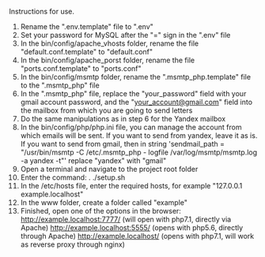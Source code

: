 Instructions for use.
1. Rename the ".env.template" file to ".env"
2. Set your password for MySQL after the "=" sign in the ".env" file
3. In the bin/config/apache_vhosts folder, rename the file "default.conf.template" to "default.conf"
4. In the bin/сonfig/apache_porst folder, rename the file "ports.conf.template" to "ports.conf"
5. In the bin/config/msmtp folder, rename the ".msmtp_php.template" file to the ".msmtp_php" file
6. In the ".msmtp_php" file, replace the "your_password" field with your gmail account password, and the "your_account@gmail.com" field into the mailbox from which you are going to send letters
7. Do the same manipulations as in step 6 for the Yandex mailbox
8. In the bin/config/php/php.ini file, you can manage the account from which emails will be sent. If you want to send from yandex, leave it as is. If you want to send from gmail, then in string 'sendmail_path = "/usr/bin/msmtp -C /etc/.msmtp_php - logfile /var/log/msmtp/msmtp.log -a yandex -t"' replace "yandex" with "gmail"
9. Open a terminal and navigate to the project root folder
10. Enter the command: . ./setup.sh
11. In the /etc/hosts file, enter the required hosts, for example "127.0.0.1 example.localhost"
12. In the www folder, create a folder called "example"
13. Finished, open one of the options in the browser:
	http://example.localhost:7777/ (will open with php7.1, directly via Apache)
	http://example.localhost:5555/ (opens with php5.6, directly through Apache)
	http://example.localhost/ (opens with php7.1, will work as reverse proxy through nginx)
